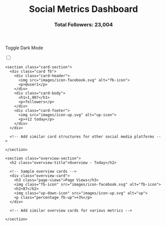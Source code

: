 <!DOCTYPE html>
<html lang="en" data-theme="light">
<head>
  <meta charset="UTF-8">
  <meta name="viewport" content="width=device-width, initial-scale=1.0">
  <link rel="icon" type="image/png" sizes="32x32" href="./images/favicon-32x32.png">
  <link rel="stylesheet" href="style.css">
  <title>My Dashboard | Social Metrics</title>
</head>
<body>
  <header>
    <h1 class="title">Social Metrics Dashboard</h1>
    <h3 class="text">Total Followers: 23,004</h3>
  </header>
  <main>
    <div class="main-title">
      <p>Toggle Dark Mode</p>
      <div class="toggle-container">
        <input type="checkbox" id="switch" name="theme">
        <label for="switch"></label>
      </div>
    </div>

    <section class="card-section">
      <div class="card fb">
        <div class="card-header">
          <img src="images/icon-facebook.svg" alt="fb-icon">
          <p>@user1</p>
        </div>
        <div class="card-body">
          <h1>1,987</h1>
          <p>followers</p>
        </div>
        <div class="card-footer">
          <img src="images/icon-up.svg" alt="up-icon">
          <p>+12 today</p>
        </div>
      </div>

      <!-- Add similar card structures for other social media platforms -->

    </section>

    <section class="overview-section">
      <h2 class="overview-title">Overview - Today</h2>

      <!-- Sample overview cards -->
      <div class="overview-card">
        <h3 class="page-views">Page Views</h3>
        <img class="fb-icon" src="images/icon-facebook.svg" alt="fb-icon">
        <h2>87</h2>
        <img class="up-down-icon" src="images/icon-up.svg" alt="up">
        <p class="percentage fb-up">+3%</p>
      </div>

      <!-- Add similar overview cards for various metrics -->

    </section>
  </main>
  <script src="index.js"></script>
</body>
</html>
